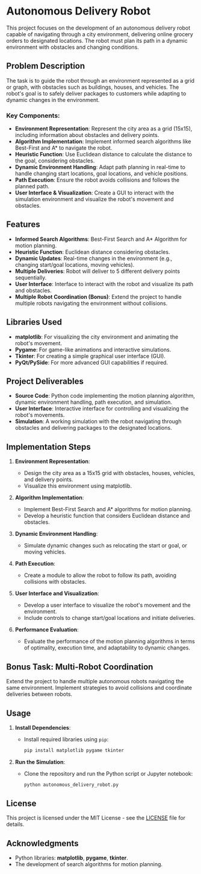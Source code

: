 # Autonomous Delivery Robot

This project focuses on the development of an autonomous delivery robot capable of navigating through a city environment, delivering online grocery orders to designated locations. The robot must plan its path in a dynamic environment with obstacles and changing conditions.

## Problem Description

The task is to guide the robot through an environment represented as a grid or graph, with obstacles such as buildings, houses, and vehicles. The robot's goal is to safely deliver packages to customers while adapting to dynamic changes in the environment.

### Key Components:
- **Environment Representation**: Represent the city area as a grid (15x15), including information about obstacles and delivery points.
- **Algorithm Implementation**: Implement informed search algorithms like Best-First and A* to navigate the robot.
- **Heuristic Function**: Use Euclidean distance to calculate the distance to the goal, considering obstacles.
- **Dynamic Environment Handling**: Adapt path planning in real-time to handle changing start locations, goal locations, and vehicle positions.
- **Path Execution**: Ensure the robot avoids collisions and follows the planned path.
- **User Interface & Visualization**: Create a GUI to interact with the simulation environment and visualize the robot's movement and obstacles.

## Features

- **Informed Search Algorithms**: Best-First Search and A* Algorithm for motion planning.
- **Heuristic Function**: Euclidean distance considering obstacles.
- **Dynamic Updates**: Real-time changes in the environment (e.g., changing start/goal locations, moving vehicles).
- **Multiple Deliveries**: Robot will deliver to 5 different delivery points sequentially.
- **User Interface**: Interface to interact with the robot and visualize its path and obstacles.
- **Multiple Robot Coordination (Bonus)**: Extend the project to handle multiple robots navigating the environment without collisions.

## Libraries Used

- **matplotlib**: For visualizing the city environment and animating the robot's movement.
- **Pygame**: For game-like animations and interactive simulations.
- **Tkinter**: For creating a simple graphical user interface (GUI).
- **PyQt/PySide**: For more advanced GUI capabilities if required.

## Project Deliverables

- **Source Code**: Python code implementing the motion planning algorithm, dynamic environment handling, path execution, and simulation.
- **User Interface**: Interactive interface for controlling and visualizing the robot's movements.
- **Simulation**: A working simulation with the robot navigating through obstacles and delivering packages to the designated locations.

## Implementation Steps

1. **Environment Representation**:
   - Design the city area as a 15x15 grid with obstacles, houses, vehicles, and delivery points.
   - Visualize this environment using matplotlib.

2. **Algorithm Implementation**:
   - Implement Best-First Search and A* algorithms for motion planning.
   - Develop a heuristic function that considers Euclidean distance and obstacles.

3. **Dynamic Environment Handling**:
   - Simulate dynamic changes such as relocating the start or goal, or moving vehicles.

4. **Path Execution**:
   - Create a module to allow the robot to follow its path, avoiding collisions with obstacles.

5. **User Interface and Visualization**:
   - Develop a user interface to visualize the robot's movement and the environment.
   - Include controls to change start/goal locations and initiate deliveries.

6. **Performance Evaluation**:
   - Evaluate the performance of the motion planning algorithms in terms of optimality, execution time, and adaptability to dynamic changes.

## Bonus Task: Multi-Robot Coordination

Extend the project to handle multiple autonomous robots navigating the same environment. Implement strategies to avoid collisions and coordinate deliveries between robots.

## Usage

1. **Install Dependencies**: 
   - Install required libraries using `pip`:
     ```bash
     pip install matplotlib pygame tkinter
     ```

2. **Run the Simulation**:
   - Clone the repository and run the Python script or Jupyter notebook:
     ```bash
     python autonomous_delivery_robot.py
     ```

## License

This project is licensed under the MIT License - see the [LICENSE](LICENSE) file for details.

## Acknowledgments

- Python libraries: **matplotlib**, **pygame**, **tkinter**.
- The development of search algorithms for motion planning.
